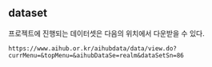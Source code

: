 ## dataset
프로젝트에 진행되는 데이터셋은 다음의 위치에서 다운받을 수 있다.
```
https://www.aihub.or.kr/aihubdata/data/view.do?currMenu=&topMenu=&aihubDataSe=realm&dataSetSn=86
```
